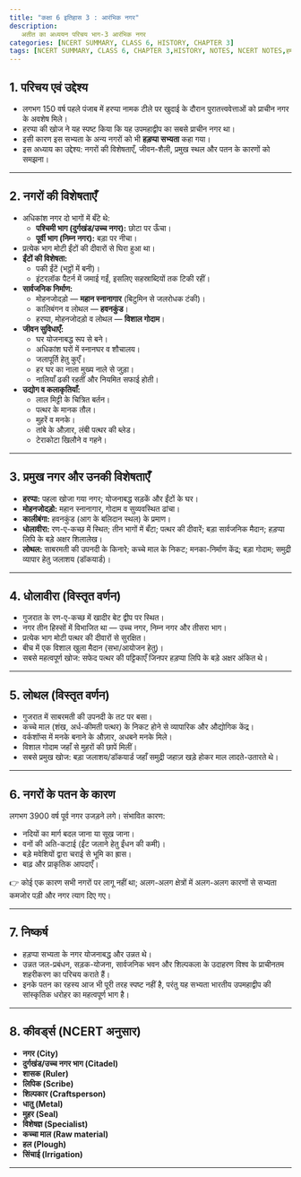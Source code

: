 ```yaml
---
title: "कक्षा 6 इतिहास 3 : आरंभिक नगर"
description: 
   अतीत का अध्ययन परिचय भाग-3 आरंभिक नगर
categories: [NCERT SUMMARY, CLASS 6, HISTORY, CHAPTER 3]
tags: [NCERT SUMMARY, CLASS 6, CHAPTER 3,HISTORY, NOTES, NCERT NOTES,हमारे अतीत – I]
---
```



## 1. परिचय एवं उद्देश्य
- लगभग 150 वर्ष पहले पंजाब में हरप्पा नामक टीले पर खुदाई के दौरान पुरातत्त्ववेत्ताओं को प्राचीन नगर के अवशेष मिले।  
- हरप्पा की खोज ने यह स्पष्ट किया कि यह उपमहाद्वीप का सबसे प्राचीन नगर था।  
- इसी कारण इस सभ्यता के अन्य नगरों को भी **हड़प्पा सभ्यता** कहा गया।  
- इस अध्याय का उद्देश्य: नगरों की विशेषताएँ, जीवन-शैली, प्रमुख स्थल और पतन के कारणों को समझना।

---

## 2. नगरों की विशेषताएँ
- अधिकांश नगर दो भागों में बँटे थे:  
  - **पश्चिमी भाग (दुर्गखंड/उच्च नगर):** छोटा पर ऊँचा।  
  - **पूर्वी भाग (निम्न नगर):** बड़ा पर नीचा।  
- प्रत्येक भाग मोटी ईंटों की दीवारों से घिरा हुआ था।  
- **ईंटों की विशेषता:**  
  - पकी ईंटें (भट्ठों में बनी)।  
  - इंटरलॉक पैटर्न में जमाई गईं, इसलिए सहस्राब्दियों तक टिकी रहीं।  
- **सार्वजनिक निर्माण:**  
  - मोहनजोदड़ो — **महान स्नानागार** (बिटुमिन से जलरोधक टंकी)।  
  - कालिबंगन व लोथल — **हवनकुंड**।  
  - हरप्पा, मोहनजोदड़ो व लोथल — **विशाल गोदाम**।  
- **जीवन सुविधाएँ:**  
  - घर योजनाबद्ध रूप से बने।  
  - अधिकांश घरों में स्नानघर व शौचालय।  
  - जलापूर्ति हेतु कुएँ।  
  - हर घर का नाला मुख्य नाले से जुड़ा।  
  - नालियाँ ढकी रहतीं और नियमित सफाई होती।  
- **उद्योग व कलाकृतियाँ:**  
  - लाल मिट्टी के चित्रित बर्तन।  
  - पत्थर के मानक तौल।  
  - मुहरें व मनके।  
  - तांबे के औज़ार, लंबी पत्थर की ब्लेड।  
  - टेराकोटा खिलौने व गहने।

---

## 3. प्रमुख नगर और उनकी विशेषताएँ
- **हरप्पा:** पहला खोजा गया नगर; योजनाबद्ध सड़कें और ईंटों के घर।  
- **मोहनजोदड़ो:** महान स्नानागार, गोदाम व सुव्यवस्थित ढांचा।  
- **कालीबंगा:** हवनकुंड (आग के बलिदान स्थल) के प्रमाण।  
- **धोलावीरा:** रण-ए-कच्छ में स्थित; तीन भागों में बँटा; पत्थर की दीवारें; बड़ा सार्वजनिक मैदान; हड़प्पा लिपि के बड़े अक्षर शिलालेख।  
- **लोथल:** साबरमती की उपनदी के किनारे; कच्चे माल के निकट; मनका-निर्माण केंद्र; बड़ा गोदाम; समुद्री व्यापार हेतु जलाशय (डॉकयार्ड)।  

---

## 4. धोलावीरा (विस्तृत वर्णन)
- गुजरात के रण-ए-कच्छ में खादीर बेट द्वीप पर स्थित।  
- नगर तीन हिस्सों में विभाजित था — उच्च नगर, निम्न नगर और तीसरा भाग।  
- प्रत्येक भाग मोटी पत्थर की दीवारों से सुरक्षित।  
- बीच में एक विशाल खुला मैदान (सभा/आयोजन हेतु)।  
- सबसे महत्वपूर्ण खोज: सफेद पत्थर की पट्टिकाएँ जिनपर हड़प्पा लिपि के बड़े अक्षर अंकित थे।  

---

## 5. लोथल (विस्तृत वर्णन)
- गुजरात में साबरमती की उपनदी के तट पर बसा।  
- कच्चे माल (शंख, अर्ध-कीमती पत्थर) के निकट होने से व्यापारिक और औद्योगिक केंद्र।  
- वर्कशॉप्स में मनके बनाने के औज़ार, अधबने मनके मिले।  
- विशाल गोदाम जहाँ से मुहरों की छापें मिलीं।  
- सबसे प्रमुख खोज: बड़ा जलाशय/डॉकयार्ड जहाँ समुद्री जहाज़ खड़े होकर माल लादते-उतारते थे।  

---

## 6. नगरों के पतन के कारण
लगभग 3900 वर्ष पूर्व नगर उजड़ने लगे। संभावित कारण:  
- नदियों का मार्ग बदल जाना या सूख जाना।  
- वनों की अति-कटाई (ईंट जलाने हेतु ईंधन की कमी)।  
- बड़े मवेशियों द्वारा चराई से भूमि का ह्रास।  
- बाढ़ और प्राकृतिक आपदाएँ।  

👉 कोई एक कारण सभी नगरों पर लागू नहीं था; अलग-अलग क्षेत्रों में अलग-अलग कारणों से सभ्यता कमजोर पड़ी और नगर त्याग दिए गए।  

---

## 7. निष्कर्ष
- हड़प्पा सभ्यता के नगर योजनाबद्ध और उन्नत थे।  
- उन्नत जल-प्रबंधन, सड़क-योजना, सार्वजनिक भवन और शिल्पकला के उदाहरण विश्व के प्राचीनतम शहरीकरण का परिचय कराते हैं।  
- इनके पतन का रहस्य आज भी पूरी तरह स्पष्ट नहीं है, परंतु यह सभ्यता भारतीय उपमहाद्वीप की सांस्कृतिक धरोहर का महत्वपूर्ण भाग है।  

---

## 8. कीवर्ड्स (NCERT अनुसार)
- **नगर (City)**  
- **दुर्गखंड/उच्च नगर भाग (Citadel)**  
- **शासक (Ruler)**  
- **लिपिक (Scribe)**  
- **शिल्पकार (Craftsperson)**  
- **धातु (Metal)**  
- **मुहर (Seal)**  
- **विशेषज्ञ (Specialist)**  
- **कच्चा माल (Raw material)**  
- **हल (Plough)**  
- **सिंचाई (Irrigation)**  

---
